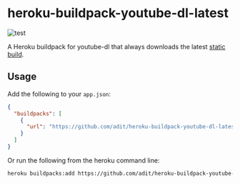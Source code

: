 # heroku-buildpack-youtube-dl-latest

![test](https://github.com/adit/heroku-buildpack-youtube-dl-latest/workflows/test/badge.svg)

A Heroku buildpack for youtube-dl that always downloads the latest [static build](https://github.com/ytdl-org/youtube-dl/releases/latest).

## Usage

Add the following to your `app.json`:

```json
{
  "buildpacks": [
    {
      "url": "https://github.com/adit/heroku-buildpack-youtube-dl-latest"
    }
  ]
}
```

Or run the following from the heroku command line:

```bash
heroku buildpacks:add https://github.com/adit/heroku-buildpack-youtube-dl-latest

```
